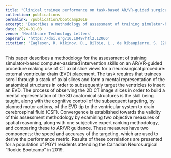 ```yaml
---
title: "Clinical trainee performance on task-based AR/VR-guided surgical simulation is correlated with their 3D image spatial reasoning scores"
collection: publications
permalink: /publication/bootcamp2019
excerpt: 'Describes a methodology of assessment of training simulator-based AR/VR trajectory targeting task.'
date: 2024-01-08
venue: 'Healthcare Technology Letters'
paperurl: 'https://doi.org/10.1049/htl2.12066'
citation: 'Eagleson, R. Kikinov, D., Bilbie, L., de Ribaupierre, S. (2024). &quot;Clinical trainee performance on task-based AR/VR-guided surgical simulation is correlated with their 3D image spatial reasoning scores.&quot; <i>Journal 1</i>. 1(3).'
---
```


This paper describes a methodology for the assessment of training simulator-based computer-assisted intervention skills on an AR/VR-guided procedure making use of CT axial slice views for a neurosurgical procedure: external ventricular drain (EVD) placement. The task requires that trainees scroll through a stack of axial slices and form a mental representation of the anatomical structures in order to subsequently target the ventricles to insert an EVD. The process of observing the 2D CT image slices in order to build a mental representation of the 3D anatomical structures is the skill being taught, along with the cognitive control of the subsequent targeting, by planned motor actions, of the EVD tip to the ventricular system to drain cerebrospinal fluid (CSF). Convergence is established towards the validity of this assessment methodology by examining two objective measures of spatial reasoning, along with one subjective expert ranking methodology, and comparing these to AR/VR guidance. These measures have two components: the speed and accuracy of the targeting, which are used to derive the performance metric. Results of these correlations are presented for a population of PGY1 residents attending the Canadian Neurosurgical “Rookie Bootcamp” in 2019.